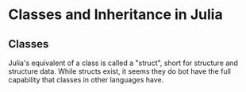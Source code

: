 # Classes and Inheritance in Julia

## Classes

Julia's equivalent of a class is called a "struct", short for structure and structure data. While structs exist, it seems they do bot have the full capability that classes in other languages have.
